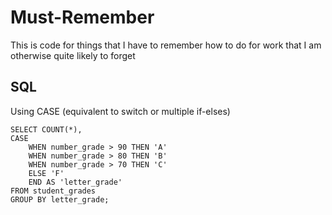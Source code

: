 # Must-Remember
This is code for things that I have to remember how to do for work that I am otherwise quite likely to forget


## SQL  
Using CASE (equivalent to switch or multiple if-elses)  

    SELECT COUNT(*), 
    CASE 
        WHEN number_grade > 90 THEN 'A'
        WHEN number_grade > 80 THEN 'B'
        WHEN number_grade > 70 THEN 'C'
        ELSE 'F'
        END AS 'letter_grade'
    FROM student_grades
    GROUP BY letter_grade;
